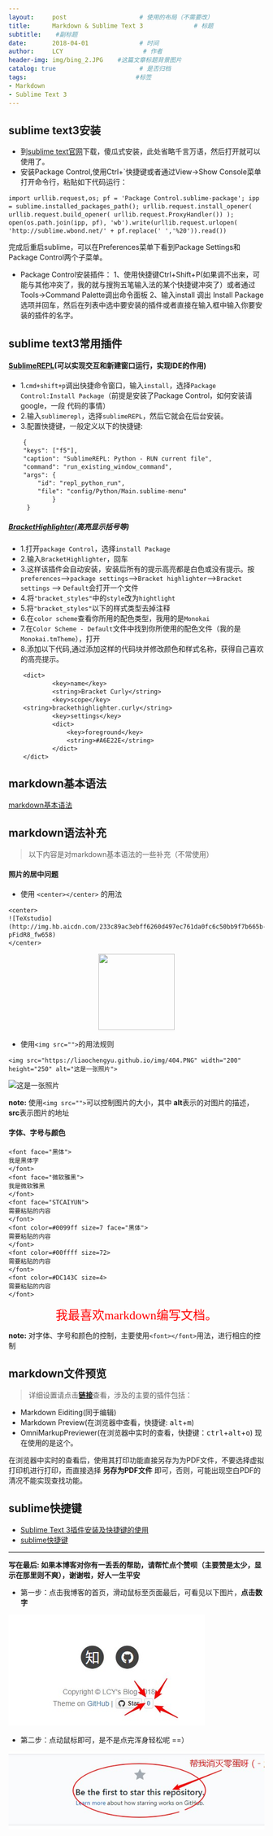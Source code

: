```yaml
---
layout:     post                    # 使用的布局（不需要改）
title:      Markdown & Sublime Text 3              # 标题 
subtitle:    #副标题
date:       2018-04-01              # 时间
author:     LCY                      # 作者
header-img: img/bing_2.JPG    #这篇文章标题背景图片
catalog: true                       # 是否归档
tags:                              #标签
- Markdown 
- Sublime Text 3 
---
```


## sublime text3安装
* 到[sublime text官网](https://www.sublimetext.com/3)下载，傻瓜式安装，此处省略千言万语，然后打开就可以使用了。
* 安装Package Control,使用Ctrl+`快捷键或者通过View->Show Console菜单打开命令行，粘贴如下代码运行：

```
import urllib.request,os; pf = 'Package Control.sublime-package'; ipp = sublime.installed_packages_path(); urllib.request.install_opener( urllib.request.build_opener( urllib.request.ProxyHandler()) ); open(os.path.join(ipp, pf), 'wb').write(urllib.request.urlopen( 'http://sublime.wbond.net/' + pf.replace(' ','%20')).read())
```
完成后重启sublime，可以在Preferences菜单下看到Package Settings和Package Control两个子菜单。

* Package Control安装插件： 
1、使用快捷键Ctrl+Shift+P(如果调不出来，可能与其他冲突了，我的就与搜狗五笔输入法的某个快捷键冲突了）或者通过Tools->Command Palette调出命令面板 
2、输入install 调出 Install Package 选项并回车，然后在列表中选中要安装的插件或者直接在输入框中输入你要安装的插件的名字。

## sublime text3常用插件

#### [SublimeREPL](https://blog.csdn.net/dchen1993/article/details/53307263)(可以实现交互和新建窗口运行，实现IDE的作用)

* 1.`cmd+shift+p`调出快捷命令窗口，输入`install`，选择`Package Control:Install Package`（前提是安装了Package Control，如何安装请google，一段     代码的事情） 
* 2.输入`sublimerepl`，选择`sublimeREPL`，然后它就会在后台安装。
* 3.配置快捷键，一般定义以下的快捷键:

```
    {
    "keys": ["f5"],
    "caption": "SublimeREPL: Python - RUN current file",
    "command": "run_existing_window_command",
    "args": {
        "id": "repl_python_run",
        "file": "config/Python/Main.sublime-menu"
            }
     }
```

##### [BracketHighlighter](http://www.cnblogs.com/liu-liang/archive/2013/06/09/3129471.html)(高亮显示括号等)

* 1.打开`package Control`，选择`install Package `
* 2.输入`BracketHighlighter`，回车
* 3.这样该插件会自动安装，安装后所有的提示高亮都是白色或没有提示。按`preferences`-->`package settings`-->`Bracket highlighter`-->`Bracket settings` --> `Default`会打开一个文件
* 4.将`"bracket_styles"`中的`style`改为`hightlight`
* 5.将`"bracket_styles"`以下的样式类型去掉注释
* 6.在`color scheme`查看你所用的配色类型，我用的是`Monokai`
* 7.在`Color Scheme - Default`文件中找到你所使用的配色文件（我的是`Monokai.tmTheme`），打开
* 8.添加以下代码,通过添加这样的代码块并修改颜色和样式名称，获得自己喜欢的高亮提示。

```    
    <dict>
            <key>name</key>
            <string>Bracket Curly</string>
            <key>scope</key>
    <string>brackethighlighter.curly</string>
            <key>settings</key>
            <dict>
                <key>foreground</key>
                <string>#A6E22E</string>
            </dict>
    </dict>
``` 
    
   

## markdown基本语法
[markdown基本语法](http://xianbai.me/learn-md/index.html)

## markdown语法补充
>以下内容是对markdown基本语法的一些补充（不常使用）

#### 照片的居中问题

+ 使用 `<center></center>` 的用法

```
<center>
![TeXstudio](http://img.hb.aicdn.com/233c89ac3ebff6260d497ec761da0fc6c50bb9f7b665b-pFidR8_fw658)
</center>
```
<div align="center">
<img width="150" height="150" src="https://liaochengyu.github.io/img/404.PNG"/>
</div>

+ 使用`<img src="">`的用法规则

```
<img src="https://liaochengyu.github.io/img/404.PNG" width="200" height="250" alt="这是一张照片">
```

<img src="https://liaochengyu.github.io/img/404.PNG" width="200" height="250" alt="这是一张照片">

**note:** 使用`<img src="">`可以控制图片的大小，其中 **alt**表示的对图片的描述， **src**表示图片的地址


####  字体、字号与颜色
```
<font face="黑体">
我是黑体字
</font>  
<font face="微软雅黑">
我是微软雅黑
</font>  
<font face="STCAIYUN">
需要粘贴的内容
</font>  
<font color=#0099ff size=7 face="黑体">
需要粘贴的内容
</font>  
<font color=#00ffff size=72>
需要粘贴的内容
</font>  
<font color=#DC143C size=4> 
需要粘贴的内容
</font>
```

<div align="center">
<font face="宋体" size="5" color="#ff0000">
    我最喜欢markdown编写文档。
</font>
</div>

**note:** 对字体、字号和颜色的控制，主要使用`<font></font>`用法，进行相应的控制

## markdown文件预览

>详细设置请点击[**链接**](https://www.jianshu.com/p/7cbd50058ea3)查看，涉及的主要的插件包括：


* Markdown Eiditing(同于编辑)
* Markdown Preview(在浏览器中查看，快捷键: <kbd>alt</kbd>+<kbd>m</kbd>)
* OmniMarkupPreviewer(在浏览器中实时的查看，快捷键：<kbd>ctrl</kbd>+<kbd>alt</kbd>+<kbd>o</kbd>) 现在使用的是这个。


在浏览器中实时的查看后，使用其打印功能直接另存为为PDF文件，不要选择虚拟打印机进行打印，而直接选择 **另存为PDF文件** 即可，否则，可能出现空白PDF的清况不能实现查找功能。

## sublime快捷键
* [Sublime Text 3插件安装及快捷键的使用](http://blog.csdn.net/paranoidyang/article/details/54379452)
* [sublime快捷键](https://segmentfault.com/a/1190000012118721)

----------------------

**写在最后: 如果本博客对你有一丢丢的帮助，请帮忙点个赞呗（主要赞是太少，显示在那里则不爽），谢谢啦，好人一生平安**

* 第一步：点击我博客的首页，滑动鼠标至页面最后，可看见以下图片，**点击数字**

![](https://raw.githubusercontent.com/liaochengyu/liaochengyu.github.io/master/img/star_1.jpg)

* 第二步：点动鼠标即可，是不是点完浑身轻松呢 ==）

![](https://raw.githubusercontent.com/liaochengyu/liaochengyu.github.io/master/img/star_2.jpg)

